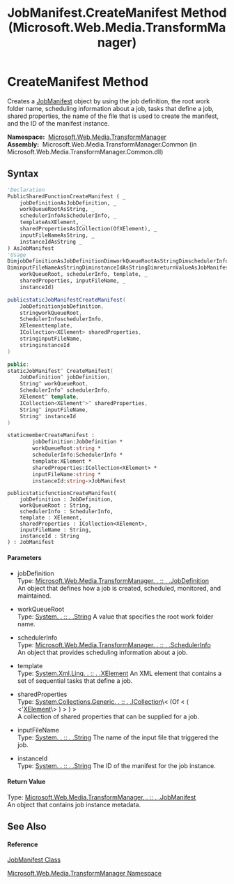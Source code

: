 ﻿---
title: JobManifest.CreateManifest Method  (Microsoft.Web.Media.TransformManager)
TOCTitle: CreateManifest Method
ms:assetid: M:Microsoft.Web.Media.TransformManager.JobManifest.CreateManifest(Microsoft.Web.Media.TransformManager.JobDefinition,System.String,Microsoft.Web.Media.TransformManager.SchedulerInfo,System.Xml.Linq.XElement,System.Collections.Generic.ICollection{System.Xml.Linq.XElement},System.String,System.String)
ms:mtpsurl: https://msdn.microsoft.com/en-us/library/microsoft.web.media.transformmanager.jobmanifest.createmanifest(v=VS.90)
ms:contentKeyID: 35520619
ms.date: 06/14/2012
mtps_version: v=VS.90
f1_keywords:
- Microsoft.Web.Media.TransformManager.JobManifest.CreateManifest
dev_langs:
- CSharp
- JScript
- VB
- FSharp
- c++
api_location:
- Microsoft.Web.Media.TransformManager.Common.dll
api_name:
- Microsoft.Web.Media.TransformManager.JobManifest.CreateManifest
api_type:
- Managed
topic_type:
- apiref
- kbSyntax
product_family_name: VS
ROBOTS: INDEX,FOLLOW
---

# CreateManifest Method

Creates a [JobManifest](jobmanifest-class-microsoft-web-media-transformmanager.md) object by using the job definition, the root work folder name, scheduling information about a job, tasks that define a job, shared properties, the name of the file that is used to create the manifest, and the ID of the manifest instance.

**Namespace:**  [Microsoft.Web.Media.TransformManager](microsoft-web-media-transformmanager-namespace.md)  
**Assembly:**  Microsoft.Web.Media.TransformManager.Common (in Microsoft.Web.Media.TransformManager.Common.dll)

## Syntax

``` vb
'Declaration
PublicSharedFunctionCreateManifest ( _
    jobDefinitionAsJobDefinition, _
    workQueueRootAsString, _
    schedulerInfoAsSchedulerInfo, _
    templateAsXElement, _
    sharedPropertiesAsICollection(OfXElement), _
    inputFileNameAsString, _
    instanceIdAsString _
) AsJobManifest
'Usage
DimjobDefinitionAsJobDefinitionDimworkQueueRootAsStringDimschedulerInfoAsSchedulerInfoDimtemplateAsXElementDimsharedPropertiesAsICollection(OfXElement)
DiminputFileNameAsStringDiminstanceIdAsStringDimreturnValueAsJobManifestreturnValue = JobManifest.CreateManifest(jobDefinition, _
    workQueueRoot, schedulerInfo, template, _
    sharedProperties, inputFileName, _
    instanceId)
```

``` csharp
publicstaticJobManifestCreateManifest(
    JobDefinitionjobDefinition,
    stringworkQueueRoot,
    SchedulerInfoschedulerInfo,
    XElementtemplate,
    ICollection<XElement> sharedProperties,
    stringinputFileName,
    stringinstanceId
)
```

``` c++
public:
staticJobManifest^ CreateManifest(
    JobDefinition^ jobDefinition, 
    String^ workQueueRoot, 
    SchedulerInfo^ schedulerInfo, 
    XElement^ template, 
    ICollection<XElement^>^ sharedProperties, 
    String^ inputFileName, 
    String^ instanceId
)
```

``` fsharp
staticmemberCreateManifest : 
        jobDefinition:JobDefinition * 
        workQueueRoot:string * 
        schedulerInfo:SchedulerInfo * 
        template:XElement * 
        sharedProperties:ICollection<XElement> * 
        inputFileName:string * 
        instanceId:string->JobManifest
```

``` jscript
publicstaticfunctionCreateManifest(
    jobDefinition : JobDefinition, 
    workQueueRoot : String, 
    schedulerInfo : SchedulerInfo, 
    template : XElement, 
    sharedProperties : ICollection<XElement>, 
    inputFileName : String, 
    instanceId : String
) : JobManifest
```

#### Parameters

  - jobDefinition  
    Type: [Microsoft.Web.Media.TransformManager. . :: . .JobDefinition](jobdefinition-class-microsoft-web-media-transformmanager.md)  
    An object that defines how a job is created, scheduled, monitored, and maintained.  

<!-- end list -->

  - workQueueRoot  
    Type: [System. . :: . .String](https://msdn.microsoft.com/en-us/library/s1wwdcbf\(v=vs.90\))  
    A value that specifies the root work folder name.  

<!-- end list -->

  - schedulerInfo  
    Type: [Microsoft.Web.Media.TransformManager. . :: . .SchedulerInfo](schedulerinfo-class-microsoft-web-media-transformmanager.md)  
    An object that provides scheduling information about a job.  

<!-- end list -->

  - template  
    Type: [System.Xml.Linq. . :: . .XElement](https://msdn.microsoft.com/en-us/library/bb340098\(v=vs.90\))  
    An XML element that contains a set of sequential tasks that define a job.  

<!-- end list -->

  - sharedProperties  
    Type: [System.Collections.Generic. . :: . .ICollection](https://msdn.microsoft.com/en-us/library/92t2ye13\(v=vs.90\))\< (Of \< ( \<'[XElement](https://msdn.microsoft.com/en-us/library/bb340098\(v=vs.90\))\> ) \> ) \>  
    A collection of shared properties that can be supplied for a job.  

<!-- end list -->

  - inputFileName  
    Type: [System. . :: . .String](https://msdn.microsoft.com/en-us/library/s1wwdcbf\(v=vs.90\))  
    The name of the input file that triggered the job.  

<!-- end list -->

  - instanceId  
    Type: [System. . :: . .String](https://msdn.microsoft.com/en-us/library/s1wwdcbf\(v=vs.90\))  
    The ID of the manifest for the job instance.  

#### Return Value

Type: [Microsoft.Web.Media.TransformManager. . :: . .JobManifest](jobmanifest-class-microsoft-web-media-transformmanager.md)  
An object that contains job instance metadata.  

## See Also

#### Reference

[JobManifest Class](jobmanifest-class-microsoft-web-media-transformmanager.md)

[Microsoft.Web.Media.TransformManager Namespace](microsoft-web-media-transformmanager-namespace.md)

